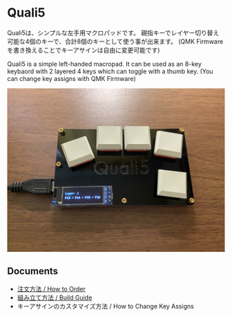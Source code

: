 # Quali5
Quali5は、シンプルな左手用マクロパッドです。
親指キーでレイヤー切り替え可能な4個のキーで、合計8個のキーとして使う事が出来ます。
(QMK Firmwareを書き換えることでキーアサインは自由に変更可能です)

Quali5 is a simple left-handed macropad.
It can be used as an 8-key keybaord with 2 layered 4 keys which can toggle with a thumb key.
(You can change key assigns with QMK Firmware)

![quali5-top](https://raw.githubusercontent.com/tamano/quali5/main/img/IMG_2065.jpg)

## Documents
- [注文方法 / How to Order](doc/how_to_order.md)
- [組み立て方法 / Build Guide](doc/build_guide.md)
- キーアサインのカスタマイズ方法 / How to Change Key Assigns


